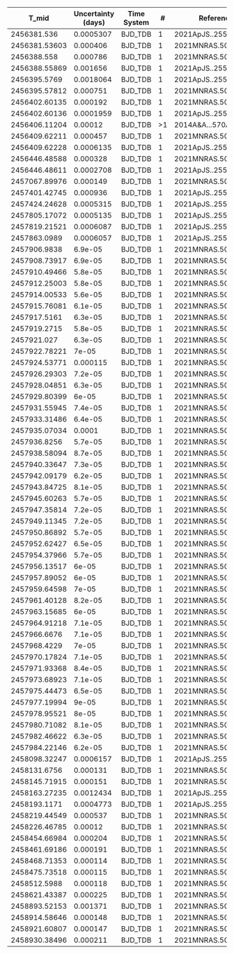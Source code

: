 |T_mid        |Uncertainty (days)|Time System|#  |Reference                             |
|-------------|------------------|-----------|---|--------------------------------------|
|2456381.536  |0.0005307         |BJD_TDB    |1  |2021ApJS..255...15W                   |
|2456381.53603|0.000406          |BJD_TDB    |1  |2021MNRAS.500.5420C                   |
|2456388.558  |0.000786          |BJD_TDB    |1  |2021MNRAS.500.5420C                   |
|2456388.55869|0.001656          |BJD_TDB    |1  |2021ApJS..255...15W                   |
|2456395.5769 |0.0018064         |BJD_TDB    |1  |2021ApJS..255...15W                   |
|2456395.57812|0.000751          |BJD_TDB    |1  |2021MNRAS.500.5420C                   |
|2456402.60135|0.000192          |BJD_TDB    |1  |2021MNRAS.500.5420C                   |
|2456402.60136|0.0001959         |BJD_TDB    |1  |2021ApJS..255...15W                   |
|2456406.11204|0.00012           |BJD_TDB    |>1 |2014A&A...570A..64S                   |
|2456409.62211|0.000457          |BJD_TDB    |1  |2021MNRAS.500.5420C                   |
|2456409.62228|0.0006135         |BJD_TDB    |1  |2021ApJS..255...15W                   |
|2456446.48588|0.000328          |BJD_TDB    |1  |2021MNRAS.500.5420C                   |
|2456446.48611|0.0002708         |BJD_TDB    |1  |2021ApJS..255...15W                   |
|2457067.89976|0.000149          |BJD_TDB    |1  |2021MNRAS.500.5420C                   |
|2457401.42745|0.000936          |BJD_TDB    |1  |2021ApJS..255...15W                   |
|2457424.24628|0.0005315         |BJD_TDB    |1  |2021ApJS..255...15W                   |
|2457805.17072|0.0005135         |BJD_TDB    |1  |2021ApJS..255...15W                   |
|2457819.21521|0.0006087         |BJD_TDB    |1  |2021ApJS..255...15W                   |
|2457863.0989 |0.0006057         |BJD_TDB    |1  |2021ApJS..255...15W                   |
|2457906.9838 |6.9e-05           |BJD_TDB    |1  |2021MNRAS.500.5420C                   |
|2457908.73917|6.9e-05           |BJD_TDB    |1  |2021MNRAS.500.5420C                   |
|2457910.49466|5.8e-05           |BJD_TDB    |1  |2021MNRAS.500.5420C                   |
|2457912.25003|5.8e-05           |BJD_TDB    |1  |2021MNRAS.500.5420C                   |
|2457914.00533|5.6e-05           |BJD_TDB    |1  |2021MNRAS.500.5420C                   |
|2457915.76081|6.1e-05           |BJD_TDB    |1  |2021MNRAS.500.5420C                   |
|2457917.5161 |6.3e-05           |BJD_TDB    |1  |2021MNRAS.500.5420C                   |
|2457919.2715 |5.8e-05           |BJD_TDB    |1  |2021MNRAS.500.5420C                   |
|2457921.027  |6.3e-05           |BJD_TDB    |1  |2021MNRAS.500.5420C                   |
|2457922.78221|7e-05             |BJD_TDB    |1  |2021MNRAS.500.5420C                   |
|2457924.53771|0.000115          |BJD_TDB    |1  |2021MNRAS.500.5420C                   |
|2457926.29303|7.2e-05           |BJD_TDB    |1  |2021MNRAS.500.5420C                   |
|2457928.04851|6.3e-05           |BJD_TDB    |1  |2021MNRAS.500.5420C                   |
|2457929.80399|6e-05             |BJD_TDB    |1  |2021MNRAS.500.5420C                   |
|2457931.55945|7.4e-05           |BJD_TDB    |1  |2021MNRAS.500.5420C                   |
|2457933.31486|6.4e-05           |BJD_TDB    |1  |2021MNRAS.500.5420C                   |
|2457935.07034|0.0001            |BJD_TDB    |1  |2021MNRAS.500.5420C                   |
|2457936.8256 |5.7e-05           |BJD_TDB    |1  |2021MNRAS.500.5420C                   |
|2457938.58094|8.7e-05           |BJD_TDB    |1  |2021MNRAS.500.5420C                   |
|2457940.33647|7.3e-05           |BJD_TDB    |1  |2021MNRAS.500.5420C                   |
|2457942.09179|6.2e-05           |BJD_TDB    |1  |2021MNRAS.500.5420C                   |
|2457943.84725|8.1e-05           |BJD_TDB    |1  |2021MNRAS.500.5420C                   |
|2457945.60263|5.7e-05           |BJD_TDB    |1  |2021MNRAS.500.5420C                   |
|2457947.35814|7.2e-05           |BJD_TDB    |1  |2021MNRAS.500.5420C                   |
|2457949.11345|7.2e-05           |BJD_TDB    |1  |2021MNRAS.500.5420C                   |
|2457950.86892|5.7e-05           |BJD_TDB    |1  |2021MNRAS.500.5420C                   |
|2457952.62427|6.5e-05           |BJD_TDB    |1  |2021MNRAS.500.5420C                   |
|2457954.37966|5.7e-05           |BJD_TDB    |1  |2021MNRAS.500.5420C                   |
|2457956.13517|6e-05             |BJD_TDB    |1  |2021MNRAS.500.5420C                   |
|2457957.89052|6e-05             |BJD_TDB    |1  |2021MNRAS.500.5420C                   |
|2457959.64598|7e-05             |BJD_TDB    |1  |2021MNRAS.500.5420C                   |
|2457961.40128|8.2e-05           |BJD_TDB    |1  |2021MNRAS.500.5420C                   |
|2457963.15685|6e-05             |BJD_TDB    |1  |2021MNRAS.500.5420C                   |
|2457964.91218|7.1e-05           |BJD_TDB    |1  |2021MNRAS.500.5420C                   |
|2457966.6676 |7.1e-05           |BJD_TDB    |1  |2021MNRAS.500.5420C                   |
|2457968.4229 |7e-05             |BJD_TDB    |1  |2021MNRAS.500.5420C                   |
|2457970.17824|7.1e-05           |BJD_TDB    |1  |2021MNRAS.500.5420C                   |
|2457971.93368|8.4e-05           |BJD_TDB    |1  |2021MNRAS.500.5420C                   |
|2457973.68923|7.1e-05           |BJD_TDB    |1  |2021MNRAS.500.5420C                   |
|2457975.44473|6.5e-05           |BJD_TDB    |1  |2021MNRAS.500.5420C                   |
|2457977.19994|9e-05             |BJD_TDB    |1  |2021MNRAS.500.5420C                   |
|2457978.95521|8e-05             |BJD_TDB    |1  |2021MNRAS.500.5420C                   |
|2457980.71082|8.1e-05           |BJD_TDB    |1  |2021MNRAS.500.5420C                   |
|2457982.46622|6.3e-05           |BJD_TDB    |1  |2021MNRAS.500.5420C                   |
|2457984.22146|6.2e-05           |BJD_TDB    |1  |2021MNRAS.500.5420C                   |
|2458098.32247|0.0006157         |BJD_TDB    |1  |2021ApJS..255...15W                   |
|2458131.6756 |0.000131          |BJD_TDB    |1  |2021MNRAS.500.5420C                   |
|2458145.71915|0.000151          |BJD_TDB    |1  |2021MNRAS.500.5420C                   |
|2458163.27235|0.0012434         |BJD_TDB    |1  |2021ApJS..255...15W                   |
|2458193.1171 |0.0004773         |BJD_TDB    |1  |2021ApJS..255...15W                   |
|2458219.44549|0.000537          |BJD_TDB    |1  |2021MNRAS.500.5420C                   |
|2458226.46785|0.00012           |BJD_TDB    |1  |2021MNRAS.500.5420C                   |
|2458454.66984|0.000204          |BJD_TDB    |1  |2021MNRAS.500.5420C                   |
|2458461.69186|0.000191          |BJD_TDB    |1  |2021MNRAS.500.5420C                   |
|2458468.71353|0.000114          |BJD_TDB    |1  |2021MNRAS.500.5420C                   |
|2458475.73518|0.000115          |BJD_TDB    |1  |2021MNRAS.500.5420C                   |
|2458512.5988 |0.000118          |BJD_TDB    |1  |2021MNRAS.500.5420C                   |
|2458621.43387|0.000225          |BJD_TDB    |1  |2021MNRAS.500.5420C                   |
|2458893.52153|0.001371          |BJD_TDB    |1  |2021MNRAS.500.5420C                   |
|2458914.58646|0.000148          |BJD_TDB    |1  |2021MNRAS.500.5420C                   |
|2458921.60807|0.000147          |BJD_TDB    |1  |2021MNRAS.500.5420C                   |
|2458930.38496|0.000211          |BJD_TDB    |1  |2021MNRAS.500.5420C                   |
